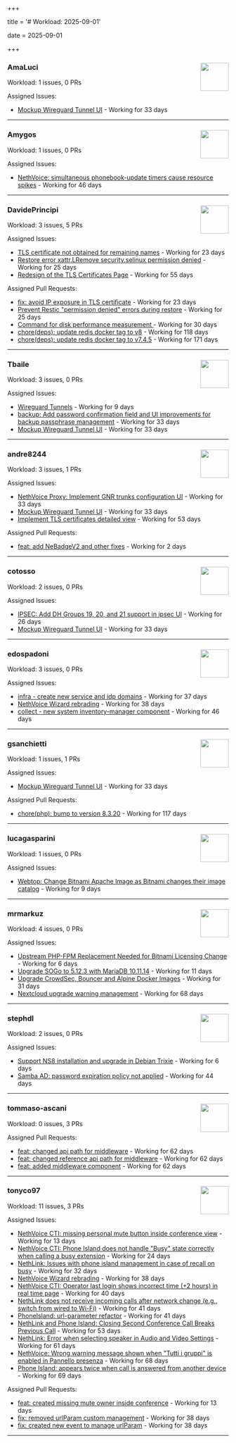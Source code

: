 +++

title = '# Workload: 2025-09-01'

date = 2025-09-01

+++

### AmaLuci <img src='https://avatars.githubusercontent.com/u/166636295?v=4&s=64' width='64' height='64' style='float:right;' /> ###
Workload: 1 issues, 0 PRs


Assigned Issues:
- [Mockup Wireguard Tunnel UI](https://github.com/NethServer/nethsecurity/issues/1321) - Working for 33 days
---

### Amygos <img src='https://avatars.githubusercontent.com/u/510232?v=4&s=64' width='64' height='64' style='float:right;' /> ###
Workload: 1 issues, 0 PRs


Assigned Issues:
- [NethVoice: simultaneous phonebook-update timers cause resource spikes](https://github.com/NethServer/dev/issues/7555) - Working for 46 days
---

### DavidePrincipi <img src='https://avatars.githubusercontent.com/u/2920838?v=4&s=64' width='64' height='64' style='float:right;' /> ###
Workload: 3 issues, 5 PRs


Assigned Issues:
- [TLS certificate not obtained for remaining names](https://github.com/NethServer/dev/issues/7601) - Working for 23 days
- [Restore error xattr.LRemove security.selinux permission denied](https://github.com/NethServer/dev/issues/7598) - Working for 25 days
- [Redesign of the TLS Certificates Page](https://github.com/NethServer/dev/issues/7544) - Working for 55 days

Assigned Pull Requests:
- [fix: avoid IP exposure in TLS certificate](https://github.com/NethServer/ns8-traefik/pull/104) - Working for 23 days
- [Prevent Restic "permission denied" errors during restore](https://github.com/NethServer/ns8-core/pull/920) - Working for 25 days
- [Command for disk performance measurement ](https://github.com/NethServer/ns8-core/pull/915) - Working for 30 days
- [chore(deps): update redis docker tag to v8](https://github.com/NethServer/ns8-core/pull/874) - Working for 118 days
- [chore(deps): update redis docker tag to v7.4.5](https://github.com/NethServer/ns8-core/pull/830) - Working for 171 days
---

### Tbaile <img src='https://avatars.githubusercontent.com/u/8052641?v=4&s=64' width='64' height='64' style='float:right;' /> ###
Workload: 3 issues, 0 PRs


Assigned Issues:
- [Wireguard Tunnels](https://github.com/NethServer/nethsecurity/issues/1352) - Working for 9 days
- [backup: Add password confirmation field and UI improvements for backup passphrase management](https://github.com/NethServer/nethsecurity/issues/1323) - Working for 33 days
- [Mockup Wireguard Tunnel UI](https://github.com/NethServer/nethsecurity/issues/1321) - Working for 33 days
---

### andre8244 <img src='https://avatars.githubusercontent.com/u/4612169?v=4&s=64' width='64' height='64' style='float:right;' /> ###
Workload: 3 issues, 1 PRs


Assigned Issues:
- [NethVoice Proxy: Implement GNR trunks configuration UI](https://github.com/NethServer/dev/issues/7578) - Working for 33 days
- [Mockup Wireguard Tunnel UI](https://github.com/NethServer/nethsecurity/issues/1321) - Working for 33 days
- [Implement TLS certificates detailed view](https://github.com/NethServer/dev/issues/7548) - Working for 53 days

Assigned Pull Requests:
- [feat: add NeBadgeV2 and other fixes](https://github.com/nethesis/vue-components/pull/93) - Working for 2 days
---

### cotosso <img src='https://avatars.githubusercontent.com/u/7226896?v=4&s=64' width='64' height='64' style='float:right;' /> ###
Workload: 2 issues, 0 PRs


Assigned Issues:
- [IPSEC: Add DH Groups 19, 20, and 21 support in ipsec UI](https://github.com/NethServer/nethsecurity/issues/1334) - Working for 26 days
- [Mockup Wireguard Tunnel UI](https://github.com/NethServer/nethsecurity/issues/1321) - Working for 33 days
---

### edospadoni <img src='https://avatars.githubusercontent.com/u/6152486?v=4&s=64' width='64' height='64' style='float:right;' /> ###
Workload: 3 issues, 0 PRs


Assigned Issues:
- [infra - create new service and idp domains](https://github.com/NethServer/my/issues/9) - Working for 37 days
- [NethVoice Wizard rebrading](https://github.com/NethServer/dev/issues/7571) - Working for 38 days
- [collect - new system inventory-manager component](https://github.com/NethServer/my/issues/7) - Working for 46 days
---

### gsanchietti <img src='https://avatars.githubusercontent.com/u/804596?v=4&s=64' width='64' height='64' style='float:right;' /> ###
Workload: 1 issues, 1 PRs


Assigned Issues:
- [Mockup Wireguard Tunnel UI](https://github.com/NethServer/nethsecurity/issues/1321) - Working for 33 days

Assigned Pull Requests:
- [chore(php): bump to version 8.3.20](https://github.com/NethServer/ns8-webtop/pull/120) - Working for 117 days
---

### lucagasparini <img src='https://avatars.githubusercontent.com/u/11161326?v=4&s=64' width='64' height='64' style='float:right;' /> ###
Workload: 1 issues, 0 PRs


Assigned Issues:
- [Webtop: Change Bitnami Apache Image as Bitnami changes their image catalog](https://github.com/NethServer/dev/issues/7605) - Working for 9 days
---

### mrmarkuz <img src='https://avatars.githubusercontent.com/u/31746411?v=4&s=64' width='64' height='64' style='float:right;' /> ###
Workload: 4 issues, 0 PRs


Assigned Issues:
- [Upstream PHP-FPM Replacement Needed for Bitnami Licensing Change](https://github.com/NethServer/dev/issues/7610) - Working for 6 days
- [Upgrade SOGo to 5.12.3 with MariaDB 10.11.14](https://github.com/NethServer/dev/issues/7604) - Working for 11 days
- [Upgrade CrowdSec, Bouncer and Alpine Docker Images](https://github.com/NethServer/dev/issues/7582) - Working for 31 days
- [Nextcloud upgrade warning management](https://github.com/NethServer/dev/issues/7522) - Working for 68 days
---

### stephdl <img src='https://avatars.githubusercontent.com/u/3164851?v=4&s=64' width='64' height='64' style='float:right;' /> ###
Workload: 2 issues, 0 PRs


Assigned Issues:
- [Support NS8 installation and upgrade in Debian Trixie](https://github.com/NethServer/dev/issues/7608) - Working for 6 days
- [Samba AD: password expiration policy not applied](https://github.com/NethServer/dev/issues/7558) - Working for 44 days
---

### tommaso-ascani <img src='https://avatars.githubusercontent.com/u/31596042?v=4&s=64' width='64' height='64' style='float:right;' /> ###
Workload: 0 issues, 3 PRs


Assigned Pull Requests:
- [feat: changed api path for middleware](https://github.com/nethesis/nethvoice-cti/pull/317) - Working for 62 days
- [feat: changed reference api path for middleware](https://github.com/nethesis/phone-island/pull/103) - Working for 62 days
- [feat: added middleware component](https://github.com/nethesis/ns8-nethvoice/pull/493) - Working for 62 days
---

### tonyco97 <img src='https://avatars.githubusercontent.com/u/36625268?v=4&s=64' width='64' height='64' style='float:right;' /> ###
Workload: 11 issues, 3 PRs


Assigned Issues:
- [NethVoice CTI: missing personal mute button inside conference view](https://github.com/NethServer/dev/issues/7603) - Working for 13 days
- [NethVoice CTI: Phone Island does not handle "Busy" state correctly when calling a busy extension](https://github.com/NethServer/dev/issues/7599) - Working for 24 days
- [NethLink: Issues with phone island management in case of recall on busy](https://github.com/NethServer/dev/issues/7579) - Working for 32 days
- [NethVoice Wizard rebrading](https://github.com/NethServer/dev/issues/7571) - Working for 38 days
- [NethVoice CTI: Operator last login shows incorrect time (+2 hours) in real time page](https://github.com/NethServer/dev/issues/7565) - Working for 40 days
- [NethLink does not receive incoming calls after network change (e.g., switch from wired to Wi-Fi)](https://github.com/NethServer/dev/issues/7561) - Working for 41 days
- [PhoneIsland: url-parameter refactor](https://github.com/NethServer/dev/issues/7559) - Working for 41 days
- [NethLink and Phone Island: Closing Second Conference Call Breaks Previous Call](https://github.com/NethServer/dev/issues/7550) - Working for 53 days
- [NethLink: Error when selecting speaker in Audio and Video Settings](https://github.com/NethServer/dev/issues/7538) - Working for 61 days
- [NethVoice: Wrong warning message shown when "Tutti i gruppi" is enabled in Pannello presenza](https://github.com/NethServer/dev/issues/7523) - Working for 68 days
- [Phone Island: appears twice when call is answered from another device](https://github.com/NethServer/dev/issues/7521) - Working for 69 days

Assigned Pull Requests:
- [feat: created missing mute owner inside conference](https://github.com/nethesis/phone-island/pull/108) - Working for 13 days
- [fix: removed urlParam custom management](https://github.com/nethesis/nethvoice-cti/pull/327) - Working for 38 days
- [fix: created new event to manage urlParam](https://github.com/NethServer/nethlink/pull/69) - Working for 38 days
---

